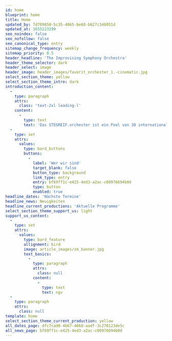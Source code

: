 ```yaml
---
id: home
blueprint: home
title: Home
updated_by: 7d709850-5c35-4065-be68-b627c348051d
updated_at: 1655223299
seo_noindex: false
seo_nofollow: false
seo_canonical_type: entry
sitemap_change_frequency: weekly
sitemap_priority: 0.5
header_headline: 'The Improvising Symphony Orchestra'
header_theme_selector: dark
header_select: image
header_image: header_images/favorit_orchester_1.-cinematic.jpg
select_section_theme: yellow
select_section_theme_intro: dark
introduction_content:
  -
    type: paragraph
    attrs:
      class: 'text-2xl leading-l'
    content:
      -
        type: text
        text: 'Das STEGREIF.orchester ist ein Pool von 30 internationalen, genreübergreifenden Musiker*innen, die das Erbe klassischer Komposition ebenso schätzen wie die freie Improvisation. Wir betrachten klassische Sinfonien als Ausgangspunkt für ein neues Klangerlebnis. Mit choreographischen Elementen wechselt diese dirigenten- und notenblattfreie Konzertform zwischen Rekomposition und Improvisation.'
  -
    type: set
    attrs:
      values:
        type: bard_buttons
        buttons:
          -
            label: 'Wer wir sind'
            target_blank: false
            button_type: background
            link_type: entry
            entry: bf69ff1c-e425-4ed3-a2ac-c08976694b0d
            type: button
            enabled: true
headline_dates: 'Nächste Termine'
headline_news: Neuigkeiten
headline_current_productions: 'Aktuelle Programme'
select_section_theme_support_us: light
support_us_content:
  -
    type: set
    attrs:
      values:
        type: bard_feature
        allignment: bird
        image: article_images/zm_banner.jpg
        text_basics:
          -
            type: paragraph
            attrs:
              class: null
            content:
              -
                type: text
                text: ngv
  -
    type: paragraph
    attrs:
      class: null
template: home
select_section_theme_current_production: yellow
all_dates_page: dfc7cad0-4b67-4668-aadf-3c270123de5c
all_news_page: bf69ff1c-e425-4ed3-a2ac-c08976694b0d
---
```

